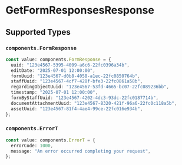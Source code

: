 # GetFormResponsesResponse


## Supported Types

### `components.FormResponse`

```typescript
const value: components.FormResponse = {
  uuid: "123e4567-5395-4009-a6c6-22fc0396a34b",
  editDate: "2025-07-01 12:00:00",
  formUuid: "123e4567-d0b8-4058-a1ec-22fc0850764b",
  staffUuid: "123e4567-4cf7-428f-bfe3-22fc0861a58b",
  regardingObjectUuid: "123e4567-53fd-4665-bc07-22fc089236bb",
  timestamp: "2025-07-01 12:00:00",
  formByStaffUuid: "123e4567-4202-4dc3-93dc-22fc0187714b",
  documentAttachmentUuid: "123e4567-8320-421f-96a6-22fc0c118a5b",
  assetUuid: "123e4567-81f4-4ae4-99ce-22fc016e934b",
};
```

### `components.ErrorT`

```typescript
const value: components.ErrorT = {
  errorCode: 1000,
  message: "An error occurred completing your request",
};
```

